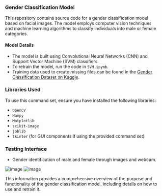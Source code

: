 ### Gender Classification Model

This repository contains source code for a gender classification model based on facial images. The model employs computer vision techniques and machine learning algorithms to classify individuals into male or female categories.

#### Model Details
- The model is built using Convolutional Neural Networks (CNN) and Support Vector Machine (SVM) classifiers.
- To retrain the model, run the code in `SVM.ipynb`.
- Training data used to create missing files can be found in the [Gender Classification Dataset on Kaggle](https://www.kaggle.com/datasets/cashutosh/gender-classification-dataset).

### Libraries Used
To use this command set, ensure you have installed the following libraries:
- `OpenCV`
- `Numpy`
- `Matplotlib`
- `scikit-image`
- `joblib`
- `tkinter` (for GUI components if using the provided command set)

### Testing Interface
- Gender identification of male and female through images and webcam.

![image](https://github.com/Sangqpham0102/Gender-Identification-with-SVM-CNN-Fusion/assets/119334855/b5b6d3e6-911f-4473-a6d1-8ba7259701e0)
![image](https://github.com/Sangqpham0102/Gender-Identification-with-SVM-CNN-Fusion/assets/119334855/04afd606-56a2-46e7-9bf8-a7fbd5f5a4ee)

This information provides a comprehensive overview of the purpose and functionality of the gender classification model, including details on how to use and retrain it.
